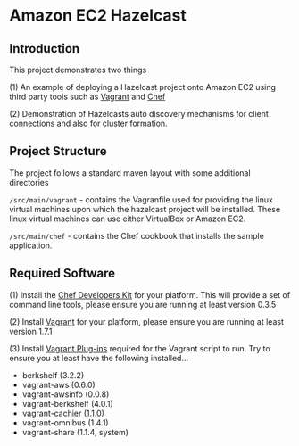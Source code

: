 # Amazon EC2 Hazelcast

## Introduction

This project demonstrates two things

(1) An example of deploying a Hazelcast project onto Amazon EC2 using third party tools such as [Vagrant](https://www.vagrantup.com/) and [Chef](https://www.chef.io/chef/)

(2) Demonstration of Hazelcasts auto discovery mechanisms for client connections and also for cluster formation.

## Project Structure

The project follows a standard maven layout with some additional directories

`/src/main/vagrant` - contains the Vagranfile used for providing the linux virtual machines upon which the hazelcast project will be installed. These linux virtual machines can use either VirtualBox or Amazon EC2.

`/src/main/chef` - contains the Chef cookbook that installs the sample application.

## Required Software

(1) Install the [Chef Developers Kit](https://downloads.chef.io/chef-dk/) for your platform.  This will provide a set of command line tools, please ensure you are running at least version 0.3.5

(2) Install [Vagrant](https://www.vagrantup.com/downloads) for your platform, please ensure you are running at least version 1.7.1

(3) Install [Vagrant Plug-ins](https://docs.vagrantup.com/v2/plugins/usage.html) required for the Vagrant script to run.  Try to ensure you at least have the following installed...

* berkshelf (3.2.2)
* vagrant-aws (0.6.0)
* vagrant-awsinfo (0.0.8)
* vagrant-berkshelf (4.0.1)
* vagrant-cachier (1.1.0)
* vagrant-omnibus (1.4.1)
* vagrant-share (1.1.4, system)


